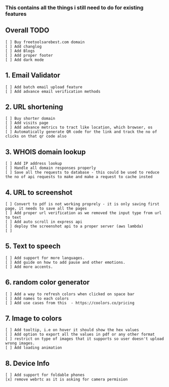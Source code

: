 ### This contains all the things i still need to do for existing features

## Overall TODO
    [ ] Buy freetoolsarebest.com domain
    [ ] Add changlog 
    [ ] Add Blogs 
    [ ] Add proper footer
    [ ] Add dark mode

## 1. Email Validator
    [ ] Add batch email upload feature
    [ ] Add advance email verification methods 

## 2. URL shortening
    [ ] Buy shorter domain 
    [ ] Add visits page
    [ ] Add advance metrics to tract like location, which browser, os
    [ ] Automatically generate QR code for the link and track the no of clicks on that qr code also

## 3. WHOIS domain lookup
    [ ] Add IP address lookup
    [ ] Handle all domain responses properly
    [ ] Save all the requests to database - this could be used to reduce the no of api requests to make and make a request to cache insted

## 4. URL to screenshot
    [ ] Convert to pdf is not working proprely - it is only saving first page, it needs to save all the pages 
    [ ] Add proper url verification as we removed the input type from url to text
    [ ] Add auto scroll in express api
    [ ] deploy the screenshot api to a proper server (aws lambda)
    [ ] 

## 5. Text to speech
    [ ] Add support for more languages.
    [ ] Add guide on how to add pause and other emotions.
    [ ] Add more accents. 

## 6. random color generator
    [ ] Add a way to refresh colors when clicked on space bar
    [ ] Add names to each colors
    [ ] Add use cases from this  - https://coolors.co/pricing

## 7. Image to colors
    [ ] Add tooltip, i.e on hover it should show the hex values
    [ ] Add option to export all the values in pdf or any other format
    [ ] restrict on type of images that it supports so user doesn't upload wrong images.
    [ ] Add loading animation

## 8. Device Info
    [ ] Add support for foldable phones
    [x] remove webrtc as it is asking for camera permision